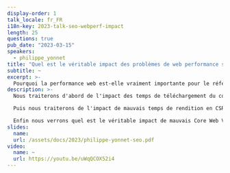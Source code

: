 ```yaml
---
display-order: 1
talk_locale: fr_FR
i18n-key: 2023-talk-seo-webperf-impact
length: 25
questions: true
pub_date: "2023-03-15"
speakers:
  - philippe_yonnet
title: "Quel est le véritable impact des problèmes de web performance sur le SEO ?"
subtitle: ~
excerpt: >-
  Pourquoi la performance web est-elle vraiment importante pour le référencement (et ce n'est pas nécessairement ce que vous pensez) ?
description: >-
  Nous traiterons d'abord de l'impact des temps de téléchargement du code sur les comportements de crawl et d'exploration, en tordant le cou à certaines idées reçues (comme l'objectif de temps de moyen à 500 ms ou 200 ms).

  Puis nous traiterons de l'impact de mauvais temps de rendition en CSR sur l'exploration et l'indexation, et nous expliquerons les points d'attention quand on est à la limite (attention à la charge CPU, aux ressources consommées etc...).

  Enfin nous verrons quel est le véritable impact de mauvais Core Web Vitals sur les classements (dans la pratique : c'est un nudge de la part de Google. Les indicateurs "Page Expérience" ne servent qu'à départager les ex aequo dans les classements).
slides:
  name:
  url: /assets/docs/2023/philippe-yonnet-seo.pdf
video:
  name: ~
  url: https://youtu.be/uWqQCOX52i4
---
```

